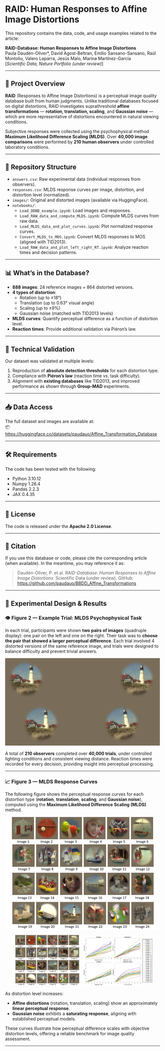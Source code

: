 
# RAID: Human Responses to Affine Image Distortions

This repository contains the data, code, and usage examples related to the article:

**RAID-Database: Human Responses to Affine Image Distortions**  
Paula Daudén-Oliver*, David Agost-Beltran, Emilio Sansano-Sansano, Raúl Montoliu, Valero Laparra, Jesús Malo, Marina Martínez-García  
[*Scientific Data, Nature Portfolio (under review)*]

---

## 🧠 Project Overview

**RAID** (Responses to Affine Image Distortions) is a perceptual image quality database built from human judgments. Unlike traditional databases focused on digital distortions, RAID investigates suprathreshold **affine transformations** — **rotation, translation, scaling**, and **Gaussian noise** — which are more representative of distortions encountered in natural viewing conditions.

Subjective responses were collected using the psychophysical method **Maximum Likelihood Difference Scaling (MLDS)**. Over **40,000 image comparisons** were performed by **210 human observers** under controlled laboratory conditions.

---

## 📂 Repository Structure

- `answers.csv`: Raw experimental data (individual responses from observers).
- `responses.csv`: MLDS response curves per image, distortion, and distortion level (normalized).
- `images/`: Original and distorted images (available via HuggingFace).
- `notebooks/`:
  - `Load_DDBB_example.ipynb`: Load images and responses.
  - `Load_RAW_data_and_compute_MLDS.ipynb`: Compute MLDS curves from raw data.
  - `Load_MLDS_data_and_plot_curves.ipynb`: Plot normalized response curves.
  - `Convert_MLDS_to_MOS.ipynb`: Convert MLDS responses to MOS (aligned with TID2013).
  - `Load_RAW_data_and_plot_left_right_RT.ipynb`: Analyze reaction times and decision patterns.

---

## 📊 What’s in the Database?

- **888 images**: 24 reference images + 864 distorted versions.
- **4 types of distortion**:
  - Rotation (up to ±18°)
  - Translation (up to 0.63° visual angle)
  - Scaling (up to ±9%)
  - Gaussian noise (matched with TID2013 levels)
- **MLDS curves**: Quantify perceptual difference as a function of distortion level.
- **Reaction times**: Provide additional validation via Piéron’s law.

---

## 🧪 Technical Validation

Our dataset was validated at multiple levels:
1. Reproduction of **absolute detection thresholds** for each distortion type.
2. Compliance with **Piéron’s law** (reaction time vs. task difficulty).
3. Alignment with **existing databases** like TID2013, and improved performance as shown through **Group-MAD** experiments.

---

## 📥 Data Access

The full dataset and images are available at:  
📦 https://huggingface.co/datasets/paudauo/Affine_Transformation_Database

---

## 🛠 Requirements

The code has been tested with the following:
- Python 3.10.12  
- Numpy 1.26.4  
- Pandas 2.2.3  
- JAX 0.4.35  

---

## 📜 License

The code is released under the **Apache 2.0 License**.

---

## 🤝 Citation

If you use this database or code, please cite the corresponding article (when available). In the meantime, you may reference it as:

> Daudén-Oliver, P. et al. *RAID-Database: Human Responses to Affine Image Distortions*. Scientific Data (under review). GitHub: https://github.com/paudauo/BBDD_Affine_Transformations


---

## 🧪 Experimental Design & Results

### 👁️ Figure 2 — Example Trial: MLDS Psychophysical Task

In each trial, participants were shown **two pairs of images** (quadruple display): one pair on the left and one on the right. Their task was to **choose the pair that showed a larger perceptual difference**. Each trial involved 4 distorted versions of the same reference image, and trials were designed to balance difficulty and prevent trivial answers.

![Figure 2: Example of an MLDS trial setup](figure_2_example_trial.png)

A total of **210 observers** completed over **40,000 trials**, under controlled lighting conditions and consistent viewing distance. Reaction times were recorded for every decision, providing insight into perceptual processing.

---

### 📈 Figure 3 — MLDS Response Curves

The following figure shows the perceptual response curves for each distortion type (**rotation**, **translation**, **scaling**, and **Gaussian noise**), computed using the **Maximum Likelihood Difference Scaling (MLDS)** method.

![Figure 3: MLDS response curves per distortion](figure_refs.png)

<p align="center">
  <img src="figure_refs.png" width="45%" alt="MLDS trial">
  <img src="figure_3_mlds_curves.png" width="45%" alt="MLDS curves">
</p>

As distortion level increases:
- **Affine distortions** (rotation, translation, scaling) show an approximately **linear perceptual response**.
- **Gaussian noise** exhibits a **saturating response**, aligning with established perceptual models.

These curves illustrate how perceptual difference scales with objective distortion levels, offering a reliable benchmark for image quality assessment.

---
